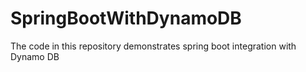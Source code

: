 # SpringBootWithDynamoDB
The code in this repository demonstrates spring boot integration with Dynamo DB
